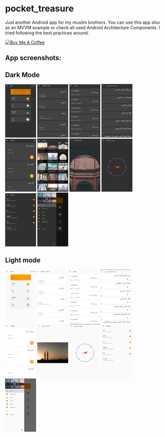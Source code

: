 # pocket_treasure
Just another Android app for my muslim brothers. You can use this app also as an MVVM example or check all used Android Architecture Components. I tried following the best practices around.

<a href="https://www.buymeacoffee.com/pnRYZ5qBy" target="_blank"><img src="https://bmc-cdn.nyc3.digitaloceanspaces.com/BMC-button-images/custom_images/orange_img.png" alt="Buy Me A Coffee" style="height: auto !important;width: auto !important;" ></a>

## App screenshots:

## Dark Mode

<img src="app_screenshots/Screenshot_20190921-232330__01__01.jpg" width = 100/> <img src="app_screenshots/Screenshot_20190921-232336__01__01.jpg" width = 100/>
<img src="app_screenshots/Screenshot_20190921-232340__01.jpg" width = 100/>
<img src="app_screenshots/Screenshot_20190921-232342__01.jpg" width = 100/>
<img src="app_screenshots/Screenshot_20190921-232350__01.jpg" width = 100/>
<img src="app_screenshots/Screenshot_20190921-232355__01.jpg" width = 100/>
<img src="app_screenshots/Screenshot_20190921-232412__01.jpg" width = 100/>
<img src="app_screenshots/Screenshot_20190921-232420__01.jpg" width = 100/>
<img src="app_screenshots/Screenshot_20190921-232424__01__01.jpg" width = 100/>
<img src="app_screenshots/Screenshot_20190921-232437__01.jpg" width = 100/>

## Light mode

<img src="app_screenshots/Screenshot_20190921-232448__01.jpg" width = 100/><img src="app_screenshots/Screenshot_20190921-232453__01.jpg" width = 100/>
<img src="app_screenshots/Screenshot_20190921-232456__01.jpg" width = 100/>
<img src="app_screenshots/Screenshot_20190921-232500__01.jpg" width = 100/>
<img src="app_screenshots/Screenshot_20190921-232503__01.jpg" width = 100/>
<img src="app_screenshots/Screenshot_20190921-232512__01.jpg" width = 100/>
<img src="app_screenshots/Screenshot_20190921-232517__01.jpg" width = 100/>
<img src="app_screenshots/Screenshot_20190921-232523__01.jpg" width = 100/>
<img src="app_screenshots/Screenshot_20190921-232431__01.jpg" width = 100/>
